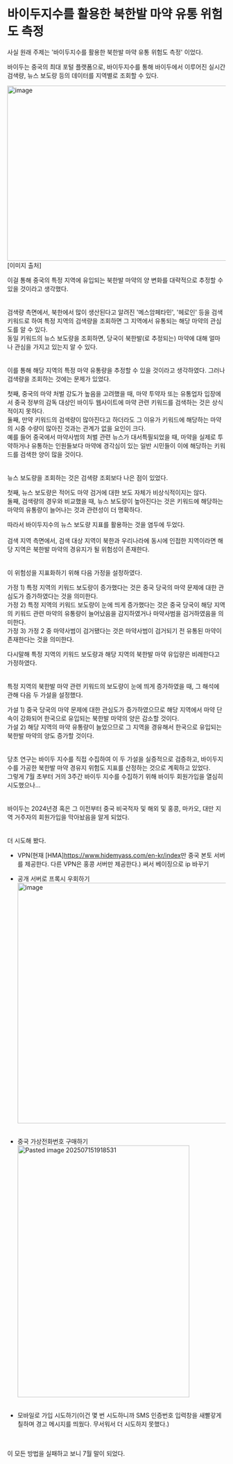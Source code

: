 # 바이두지수를 활용한 북한발 마약 유통 위험도 측정
사실 원래 주제는 '바이두지수를 활용한 북한발 마약 유통 위험도 측정' 이었다.  

바이두는 중국의 최대 포털 플랫폼으로, 바이두지수를 통해 바이두에서 이루어진 실시간 검색량, 뉴스 보도량 등의 데이터를 지역별로 조회할 수 있다.  

<img width="800" height="404" alt="image" src="https://github.com/user-attachments/assets/6033316b-36ac-4afe-9129-0fa47b3826ac" >  
[이미지 출처]<https://m.blog.naver.com/PostView.naver?blogId=sksrnfk&logNo=220832766362&proxyReferer=https%3A%2F%2Fwww.google.com%2F&trackingCode=external>  

이걸 통해 중국의 특정 지역에 유입되는 북한발 마약의 양 변화를 대략적으로 추정할 수 있을 것이라고 생각했다.  
<br>
<br>
검색량 측면에서, 북한에서 많이 생산된다고 알려진 '메스암페타민', '헤로인' 등을 검색 키워드로 하여 특정 지역의 검색량을 조회하면 그 지역에서 유통되는 해당 마약의 관심도를 알 수 있다.  
동일 키워드의 뉴스 보도량을 조회하면, 당국이 북한발(로 추정되는) 마약에 대해 얼마나 관심을 가지고 있는지 알 수 있다.  
<br>
<br>
이를 통해 해당 지역의 특정 마약 유통량을 추정할 수 있을 것이라고 생각하였다.
그러나 검색량을 조회하는 것에는 문제가 있었다. 

첫째, 중국의 마약 처벌 강도가 높음을 고려했을 때, 마약 투약자 또는 유통업자 입장에서 중국 정부의 감독 대상인 바이두 웹사이트에 마약 관련 키워드를 검색하는 것은 상식적이지 못하다.  
둘째, 만약 키워드의 검색량이 많아진다고 하더라도 그 이유가 키워드에 해당하는 마약의 시중 수량이 많아진 것과는 관계가 없을 요인이 크다.  
예를 들어 중국에서 마약사범의 처벌 관련 뉴스가 대서특필되었을 때, 마약을 실제로 투약하거나 유통하는 인원들보다 마약에 경각심이 있는 일반 시민들이 이에 해당하는 키워드를 검색한 양이 많을 것이다.  
<br>
<br>
뉴스 보도량을 조회하는 것은 검색량 조회보다 나은 점이 있었다.  

첫째, 뉴스 보도량은 적어도 마약 검거에 대한 보도 자체가 비상식적이지는 않다.  
둘째, 검색량의 경우와 비교했을 때, 뉴스 보도량이 높아진다는 것은 키워드에 해당하는 마약의 유통량이 늘어나는 것과 관련성이 더 명확하다.  

따라서 바이두지수의 뉴스 보도량 지표를 활용하는 것을 염두에 두었다.
<br>
<br>
검색 지역 측면에서, 검색 대상 지역이 북한과 우리나라에 동시에 인접한 지역이라면 해당 지역은 북한발 마약의 경유지가 될 위험성이 존재한다.  
<br>
<br>
이 위험성을 지표화하기 위해 다음 가정을 설정하였다.  

가정 1) 특정 지역의 키워드 보도량이 증가했다는 것은 중국 당국의 마약 문제에 대한 관심도가 증가하였다는 것을 의미한다.  
가정 2) 특정 지역의 키워드 보도량이 눈에 띄게 증가했다는 것은 중국 당국이 해당 지역의 키워드 관련 마약의 유통량이 늘어났음을 감지하였거나 마약사범을 검거하였음을 의미한다.  
가정 3) 가정 2 중 마약사범이 검거됐다는 것은 마약사범이 검거되기 전 유통된 마약이 존재한다는 것을 의미한다.  

다시말해 특정 지역의 키워드 보도량과 해당 지역의 북한발 마약 유입량은 비례한다고 가정하였다.  
<br>
<br>
특정 지역의 북한발 마약 관련 키워드의 보도량이 눈에 띄게 증가하였을 때, 그 해석에 관해 다음 두 가설을 설정했다.  

가설 1) 중국 당국의 마약 문제에 대한 관심도가 증가하였으므로 해당 지역에서 마약 단속이 강화되어 한국으로 유입되는 북한발 마약의 양은 감소할 것이다.  
가설 2) 해당 지역의 마약 유통량이 늘었으므로 그 지역을 경유해서 한국으로 유입되는 북한발 마약의 양도 증가할 것이다.  
<br>
<br>
당초 연구는 바이두 지수를 직접 수집하여 이 두 가설을 실증적으로 검증하고, 바이두지수를 가공한 북한발 마약 경유지 위험도 지표를 산정하는 것으로 계획하고 있었다.  
그렇게 7월 초부터 거의 3주간 바이두 지수를 수집하기 위해 바이두 회원가입을 열심히 시도했으나...  
<br>
<br>
바이두는 2024년경 혹은 그 이전부터 중국 비국적자 및 해외 및 홍콩, 마카오, 대만 지역 거주자의 회원가입을 막아놨음을 알게 되었다.  
<br>
<br>
더 시도해 봤다.
* VPN(현재 [HMA]<https://www.hidemyass.com/en-kr/index>만 중국 본토 서버를 제공한다. 다른 VPN은 홍콩 서버만 제공한다.) 써서 베이징으로 ip 바꾸기  

* 공개 서버로 프록시 우회하기<br>
  <img width="781" height="555" alt="image" src="https://github.com/user-attachments/assets/e77ee636-1ba4-487b-a23e-d6f48ea7ea68" />  
  <br>  
* 중국 가상전화번호 구매하기<br>
  <img width="396" height="581" alt="Pasted image 202507151918531" src="https://github.com/user-attachments/assets/7be6be14-744e-4679-89a6-e0ad264206be" />  
  <br>  
* 모바일로 가입 시도하기(이건 몇 번 시도하니까 SMS 인증번호 입력창을 새빨갛게 칠하며 경고 메시지를 띄웠다. 무서워서 더 시도하지 못했다.)  
<br>
<br>
이 모든 방법을 실패하고 보니 7월 말이 되었다.
